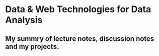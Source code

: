 # Data & Web Technologies for Data Analysis
## My summry of lecture notes, discussion notes and my projects.
